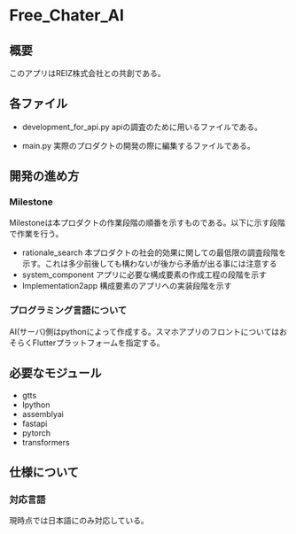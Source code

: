 # Free_Chater_AI

## 概要
このアプリはREIZ株式会社との共創である。

## 各ファイル
- development_for_api.py
apiの調査のために用いるファイルである。

- main.py
実際のプロダクトの開発の際に編集するファイルである。

## 開発の進め方

### Milestone
Milestoneは本プロダクトの作業段階の順番を示すものである。以下に示す段階で作業を行う。
- rationale_search
本プロダクトの社会的効果に関しての最低限の調査段階を示す。これは多少前後しても構わないが後から矛盾が出る事には注意する
- system_component
アプリに必要な構成要素の作成工程の段階を示す
- Implementation2app
構成要素のアプリへの実装段階を示す

### プログラミング言語について
AI(サーバ)側はpythonによって作成する。スマホアプリのフロントについてはおそらくFlutterプラットフォームを指定する。

## 必要なモジュール
- gtts
- Ipython
- assemblyai
- fastapi
- pytorch
- transformers

## 仕様について
### 対応言語
現時点では日本語にのみ対応している。